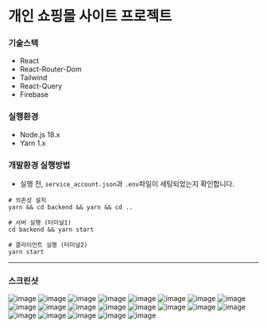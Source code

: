 # 개인 쇼핑몰 사이트 프로젝트

### 기술스택
* React
* React-Router-Dom
* Tailwind
* React-Query
* Firebase

### 실행환경
* Node.js 18.x
* Yarn 1.x

### 개발환경 실행방법
* 실행 전, `service_account.json`과 `.env`파일이 세팅되었는지 확인합니다.
```shell
# 의존성 설치
yarn && cd backend && yarn && cd ..

# 서버 실행 (터미널1)
cd backend && yarn start

# 클라이언트 실행 (터미널2)
yarn start
```

---
### 스크린샷
![image](https://github.com/dnjfht/shoppy/assets/117057638/bd7f688d-4a49-4537-8e1c-b7baf5eadac9)
![image](https://github.com/dnjfht/shoppy/assets/117057638/60255204-6a4a-493b-a431-76d8541d1bf9)
![image](https://github.com/dnjfht/shoppy/assets/117057638/d363e7b9-6d33-4f5a-b1d0-61277883dca8)
![image](https://github.com/dnjfht/shoppy/assets/117057638/fe738b25-db2d-46df-9783-c7694a9e6d45)
![image](https://github.com/dnjfht/shoppy/assets/117057638/7bd4379f-feab-4728-a46f-48c862a081fd)
![image](https://github.com/dnjfht/shoppy/assets/117057638/ce6b13d1-b4b2-48d7-b616-74af3058157b)
![image](https://github.com/dnjfht/shoppy/assets/117057638/98b36745-972f-4318-9ed1-1cc9310ce798)
![image](https://github.com/dnjfht/shoppy/assets/117057638/c72803f9-9415-493b-9e57-3c45408e50e6)
![image](https://github.com/dnjfht/shoppy/assets/117057638/af3cafaf-0cbf-4b5b-ab8b-d3bbbbccb0c2)
![image](https://github.com/dnjfht/shoppy/assets/117057638/5aa549ed-f589-4181-bc89-5050eeb168aa)
![image](https://github.com/dnjfht/shoppy/assets/117057638/66d8a607-9afa-4a8b-90ff-8f1f4f69e58b)
![image](https://github.com/dnjfht/shoppy/assets/117057638/89ffb7a4-e209-46e5-98a1-0cfdb9dfd9d1)
![image](https://github.com/dnjfht/shoppy/assets/117057638/de815090-2a32-45ef-bef2-256949ebbc80)
![image](https://github.com/dnjfht/shoppy/assets/117057638/e9a30fe0-f36a-4d0d-ad3b-d260ea5af055)
![image](https://github.com/dnjfht/shoppy/assets/117057638/f367a32d-dc34-4bb4-adf9-48a7bd2f36b3)
![image](https://github.com/dnjfht/shoppy/assets/117057638/56a9e9ff-3203-427d-9cd5-f3717b20212b)
![image](https://github.com/dnjfht/shoppy/assets/117057638/4fa434b7-be27-4284-9808-b941b3b64129)
![image](https://github.com/dnjfht/shoppy/assets/117057638/ce06d0b7-d9b1-45a2-a25d-c9296fb46cff)
![image](https://github.com/dnjfht/shoppy/assets/117057638/36f91541-c816-4c71-8aad-d6fe033d7416)
![image](https://github.com/dnjfht/shoppy/assets/117057638/2d370126-e385-42a4-a5fd-eea3ff61346e)
![image](https://github.com/dnjfht/shoppy/assets/117057638/1943ac31-216a-4503-9069-4788026affeb)
